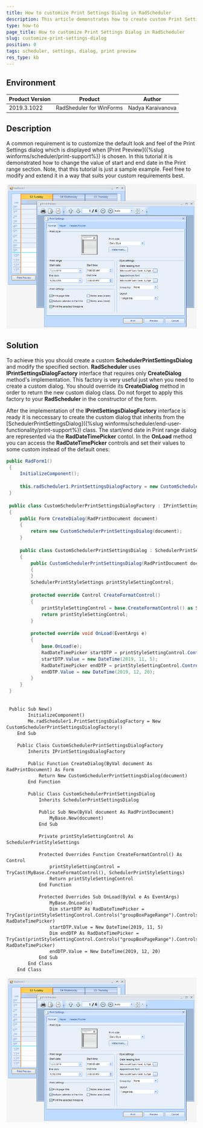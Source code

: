 ```yaml
---
title: How to customize Print Settings Dialog in RadScheduler
description: This article demonstrates how to create custom Print Settings Dialog in RadScheduler
type: how-to
page_title: How to customize Print Settings Dialog in RadScheduler
slug: customize-print-settings-dialog
position: 0
tags: scheduler, settings, dialog, print preview
res_type: kb
---
```


## Environment
 
|Product Version|Product|Author|
|----|----|----|
|2019.3.1022|RadSheduler for WinForms|Nadya Karaivanova|
 
## Description

A common requirement is to customize the default look and feel of the Print Settings dialog which is displayed when [Print Preview]({%slug winforms/scheduler/print-support%}) is chosen. In this tutorial it is demonstrated how to change the value of start and end date in the Print range section. Note, that this tutorial is just a sample example. Feel free to modify and extend it in a way that suits your custom requirements best.

![customize-print-settings-dialog001](images/customize-print-settings-dialog001.png)

## Solution 

To achieve this you should create a custom **SchedulerPrintSettingsDialog** and modify the specified section. **RadScheduler** uses **IPrintSettingsDialogFactory** interface that requires only **CreateDialog** method's implementation. This factory is very useful just when you need to create a custom dialog. You should override its **CreateDialog** method in order to return the new custom dialog class. Do not forget to apply this factory to your **RadScheduler** in the constructor of the form.

After the implementation of the **IPrintSettingsDialogFactory** interface is ready it is neccessary to create the custom dialog that inherits from the [SchedulerPrintSettingsDialog]({%slug winforms/scheduler/end-user-functionality/print-support%}) class. The start/end date in Print range dialog are represented via the **RadDateTimePicker** contol. In the **OnLoad** method you can access the **RadDateTimePicker** controls and set their values to some custom instead of the default ones:

````C#
public RadForm1()
 {
     InitializeComponent();

     this.radScheduler1.PrintSettingsDialogFactory = new CustomSchedulerPrintSettingsDialogFactory();
 }

 public class CustomSchedulerPrintSettingsDialogFactory : IPrintSettingsDialogFactory
 {
     public Form CreateDialog(RadPrintDocument document)
     {
         return new CustomSchedulerPrintSettingsDialog(document);
     }

     public class CustomSchedulerPrintSettingsDialog : SchedulerPrintSettingsDialog
     {
         public CustomSchedulerPrintSettingsDialog(RadPrintDocument document) : base(document)
         {
         }
         SchedulerPrintStyleSettings printStyleSettingControl;

         protected override Control CreateFormatControl()
         {
             printStyleSettingControl = base.CreateFormatControl() as SchedulerPrintStyleSettings;
             return printStyleSettingControl;
         }

         protected override void OnLoad(EventArgs e)
         {
             base.OnLoad(e);
             RadDateTimePicker startDTP = printStyleSettingControl.Controls["groupBoxPageRange"].Controls["datePickerStartDate"] as RadDateTimePicker;
             startDTP.Value = new DateTime(2019, 11, 5);
             RadDateTimePicker endDTP = printStyleSettingControl.Controls["groupBoxPageRange"].Controls["datePickerEndDate"] as RadDateTimePicker;
             endDTP.Value = new DateTime(2019, 12, 20);
         }
     }
 }
        
````
````VB.NET
 Public Sub New()
        InitializeComponent()
        Me.radScheduler1.PrintSettingsDialogFactory = New CustomSchedulerPrintSettingsDialogFactory()
    End Sub

    Public Class CustomSchedulerPrintSettingsDialogFactory
        Inherits IPrintSettingsDialogFactory

        Public Function CreateDialog(ByVal document As RadPrintDocument) As Form
            Return New CustomSchedulerPrintSettingsDialog(document)
        End Function

        Public Class CustomSchedulerPrintSettingsDialog
            Inherits SchedulerPrintSettingsDialog

            Public Sub New(ByVal document As RadPrintDocument)
                MyBase.New(document)
            End Sub

            Private printStyleSettingControl As SchedulerPrintStyleSettings

            Protected Overrides Function CreateFormatControl() As Control
                printStyleSettingControl = TryCast(MyBase.CreateFormatControl(), SchedulerPrintStyleSettings)
                Return printStyleSettingControl
            End Function

            Protected Overrides Sub OnLoad(ByVal e As EventArgs)
                MyBase.OnLoad(e)
                Dim startDTP As RadDateTimePicker = TryCast(printStyleSettingControl.Controls("groupBoxPageRange").Controls("datePickerStartDate"), RadDateTimePicker)
                startDTP.Value = New DateTime(2019, 11, 5)
                Dim endDTP As RadDateTimePicker = TryCast(printStyleSettingControl.Controls("groupBoxPageRange").Controls("datePickerEndDate"), RadDateTimePicker)
                endDTP.Value = New DateTime(2019, 12, 20)
            End Sub
        End Class
    End Class

```` 

![customize-print-settings-dialog002](images/customize-print-settings-dialog001.png)
